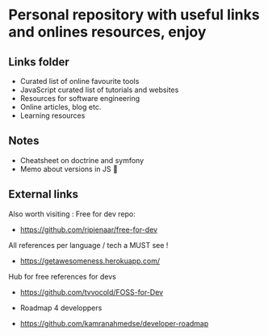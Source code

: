 # Personal repository with useful links and onlines resources, enjoy

## Links folder

- Curated list of online favourite tools 
- JavaScript curated list of tutorials and websites
- Resources for software engineering
- Online articles, blog etc.
- Learning resources

## Notes
-  Cheatsheet on doctrine and symfony 
-  Memo about versions in JS 🤯


## External links
Also worth visiting : 
Free for dev repo:
- https://github.com/ripienaar/free-for-dev

All references per language / tech a MUST see ! 
- https://getawesomeness.herokuapp.com/

Hub for free references for devs
- https://github.com/tvvocold/FOSS-for-Dev

- Roadmap 4 developpers
- https://github.com/kamranahmedse/developer-roadmap